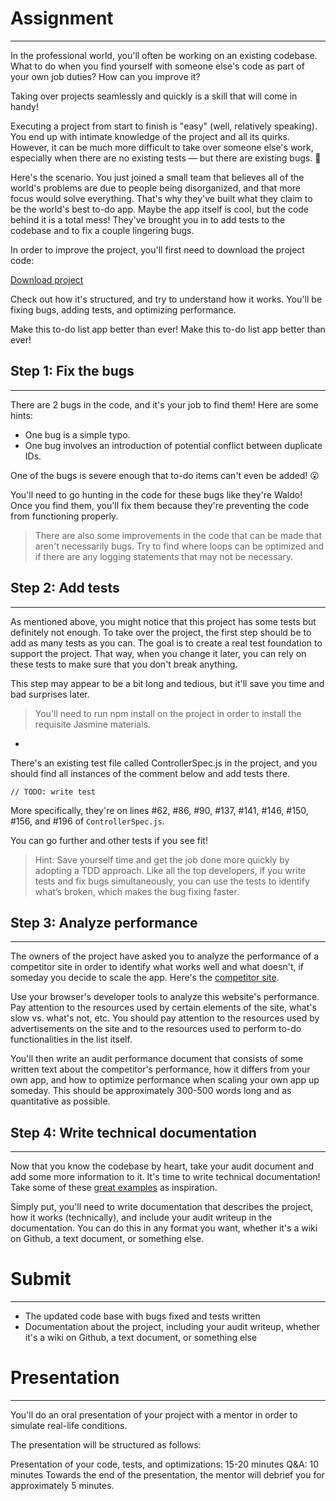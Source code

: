 # Assignment
---
In the professional world, you'll often be working on an existing codebase. What to do when you find yourself with someone else's code as part of your own job duties? How can you improve it? 

Taking over projects seamlessly and quickly is a skill that will come in handy!

Executing a project from start to finish is "easy" (well, relatively speaking). You end up with intimate knowledge of the project and all its quirks. However, it can be much more difficult to take over someone else's work, especially when there are no existing tests — but there are existing bugs. 🐛

Here's the scenario. You just joined a small team that believes all of the world's problems are due to people being disorganized, and that more focus would solve everything. That's why they've built what they claim to be the world's best to-do app. Maybe the app itself is cool, but the code behind it is a total mess! They've brought you in to add tests to the codebase and to fix a couple lingering bugs.

In order to improve the project, you'll first need to download the project code:

[Download project](https://s3-eu-west-1.amazonaws.com/static.oc-static.com/prod/courses/files/project-8-frontend/todo-list-project.zip)

Check out how it's structured, and try to understand how it works. You'll be fixing bugs, adding tests, and optimizing performance.

Make this to-do list app better than ever!
Make this to-do list app better than ever!
## Step 1: Fix the bugs
---
There are 2 bugs in the code, and it's your job to find them! Here are some hints:

* One bug is a simple typo.
* One bug involves an introduction of potential conflict between duplicate IDs.

One of the bugs is severe enough that to-do items can't even be added! 😮

You'll need to go hunting in the code for these bugs like they're Waldo! Once you find them, you'll fix them because they're preventing the code from functioning properly.

> There are also some improvements in the code that can be made that aren't necessarily bugs. Try to find where loops can be optimized and if there are any logging statements that may not be necessary.

## Step 2: Add tests
---
As mentioned above, you might notice that this project has some tests but definitely not enough. To take over the project, the first step should be to add as many tests as you can. The goal is to create a real test foundation to support the project. That way, when you change it later, you can rely on these tests to make sure that you don't break anything.

This step may appear to be a bit long and tedious, but it'll save you time and bad surprises later.

> You'll need to run npm install  on the project in order to install the requisite Jasmine materials.
-
There's an existing test file called  ControllerSpec.js  in the project, and you should find all instances of the comment below and add tests there.

```
// TODO: write test
```
More specifically, they're on lines #62, #86, #90, #137, #141, #146, #150, #156, and #196 of ```ControllerSpec.js```.

You can go further and other tests if you see fit!

> Hint: Save yourself time and get the job done more quickly by adopting a TDD approach. Like all the top developers, if you write tests and fix bugs simultaneously, you can use the tests to identify what’s broken, which makes the bug fixing faster.

## Step 3: Analyze performance
---
The owners of the project have asked you to analyze the performance of a competitor site in order to identify what works well and what doesn't, if someday you decide to scale the app. Here's the [competitor site](http://todolistme.net/).

Use your browser's developer tools to analyze this website's performance. Pay attention to the resources used by certain elements of the site, what's slow vs. what's not, etc. You should pay attention to the resources used by advertisements on the site and to the resources used to perform to-do functionalities in the list itself.

You'll then write an audit performance document that consists of some written text about the competitor's performance, how it differs from your own app, and how to optimize performance when scaling your own app up someday. This should be approximately 300-500 words long and as quantitative as possible.

## Step 4: Write technical documentation
---
Now that you know the codebase by heart, take your audit document and add some more information to it. It's time to write technical documentation! Take some of these [great examples](https://www.atlassian.com/blog/add-ons/5-real-life-examples-beautiful-technical-documentation) as inspiration.

Simply put, you'll need to write documentation that describes the project, how it works (technically), and include your audit writeup in the documentation. You can do this in any format you want, whether it's a wiki on Github, a text document, or something else.
# Submit
---
* The updated code base with bugs fixed and tests written
* Documentation about the project, including your audit writeup, whether it's a wiki on Github, a text document, or something else
# Presentation
---
You'll do an oral presentation of your project with a mentor in order to simulate real-life conditions.

The presentation will be structured as follows:

Presentation of your code, tests, and optimizations: 15-20 minutes
Q&A: 10 minutes
Towards the end of the presentation, the mentor will debrief you for approximately 5 minutes.

